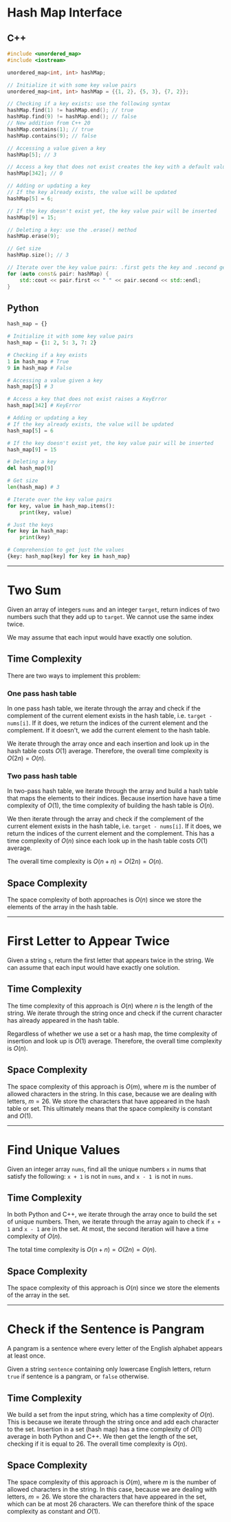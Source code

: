 # Hash Map Interface

## C++

```c++
#include <unordered_map>
#include <iostream>

unordered_map<int, int> hashMap;

// Initialize it with some key value pairs
unordered_map<int, int> hashMap = {{1, 2}, {5, 3}, {7, 2}};

// Checking if a key exists: use the following syntax
hashMap.find(1) != hashMap.end(); // true
hashMap.find(9) != hashMap.end(); // false
// New addition from C++ 20
hashMap.contains(1); // true
hashMap.contains(9); // false

// Accessing a value given a key
hashMap[5]; // 3

// Access a key that does not exist creates the key with a default value of 0
hashMap[342]; // 0

// Adding or updating a key
// If the key already exists, the value will be updated
hashMap[5] = 6;

// If the key doesn't exist yet, the key value pair will be inserted
hashMap[9] = 15;

// Deleting a key: use the .erase() method
hashMap.erase(9);

// Get size
hashMap.size(); // 3

// Iterate over the key value pairs: .first gets the key and .second gets the value
for (auto const& pair: hashMap) {
    std::cout << pair.first << " " << pair.second << std::endl;
}
```

## Python

```python
hash_map = {}

# Initialize it with some key value pairs
hash_map = {1: 2, 5: 3, 7: 2}

# Checking if a key exists
1 in hash_map # True
9 in hash_map # False

# Accessing a value given a key
hash_map[5] # 3

# Access a key that does not exist raises a KeyError
hash_map[342] # KeyError

# Adding or updating a key
# If the key already exists, the value will be updated
hash_map[5] = 6

# If the key doesn't exist yet, the key value pair will be inserted
hash_map[9] = 15

# Deleting a key
del hash_map[9]

# Get size
len(hash_map) # 3

# Iterate over the key value pairs
for key, value in hash_map.items():
    print(key, value)

# Just the keys
for key in hash_map:
    print(key)

# Comprehension to get just the values
{key: hash_map[key] for key in hash_map}
```

---

# Two Sum

Given an array of integers `nums` and an integer `target`, return indices of two numbers such that they add up to `target`. We cannot use  the same index twice.

We may assume that each input would have exactly one solution.

## Time Complexity

There are two ways to implement this problem:

### One pass hash table

In one pass hash table, we iterate through the array and check if the complement of the current element exists in the hash table, i.e. `target - nums[i]`. If it does, we return the indices of the current element and the complement. If it doesn't, we add the current element to the hash table.

We iterate through the array once and each insertion and look up in the hash table costs $O(1)$ average. Therefore, the overall time complexity is $O(2n) = O(n)$.

### Two pass hash table

In two-pass hash table, we iterate through the array and build a hash table that maps the elements to their indices. Because insertion have have a time complexity of $O(1)$, the time complexity of building the hash table is $O(n)$.

We then iterate through the array and check if the complement of the current element exists in the hash table, i.e. `target - nums[i]`. If it does, we return the indices of the current element and the complement. This has a time complexity of $O(n)$ since each look up in the hash table costs $O(1)$ average.

The overall time complexity is $O(n + n) = O(2n) = O(n)$.

## Space Complexity

The space complexity of both approaches is $O(n)$ since we store the elements of the array in the hash table.

---

# First Letter to Appear Twice

Given a string `s`, return the first letter that appears twice in the string. We can assume that each input would have exactly one solution.

## Time Complexity

The time complexity of this approach is $O(n)$ where $n$ is the length of the string. We iterate through the string once and check if the current character has already appeared in the hash table. 

Regardless of whether we use a set or a hash map, the time complexity of insertion and look up is $O(1)$ average. Therefore, the overall time complexity is $O(n)$.

## Space Complexity

The space complexity of this approach is $O(m)$, where $m$ is the number of allowed characters in the string. In this case, because we are dealing with letters, $m = 26$. We store the characters that have appeared in the hash table or set. This ultimately means that the space complexity is constant and $O(1)$.

---

# Find Unique Values

Given an integer array `nums`, find all the unique numbers `x` in nums that satisfy the following: `x + 1` is not in `nums`, and `x - 1 `is not in `nums`.

## Time Complexity

In both Python and C++, we iterate through the array once to build the set of unique numbers. Then, we iterate through the array again to check if `x + 1` and `x - 1` are in the set. At most, the second iteration will have a time complexity of $O(n)$.

The total time complexity is $O(n + n) = O(2n) = O(n)$.

## Space Complexity

The space complexity of this approach is $O(n)$ since we store the elements of the array in the set.

---

# Check if the Sentence is Pangram

A pangram is a sentence where every letter of the English alphabet appears at least once.

Given a string `sentence` containing only lowercase English letters, return `true` if sentence is a pangram, or `false` otherwise.

## Time Complexity

We build a set from the input string, which has a time complexity of $O(n)$. This is because we iterate through the string once and add each character to the set. Insertion in a set (hash map) has a time complexity of $O(1)$ average in both Python and C++. We then get the length of the set, checking if it is equal to 26. The overall time complexity is $O(n)$.

## Space Complexity

The space complexity of this approach is $O(m)$, where $m$ is the number of allowed characters in the string. In this case, because we are dealing with letters, $m = 26$. We store the characters that have appeared in the set, which can be at most 26 characters. We can therefore think of the space complexity as constant and $O(1)$.
